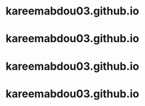 # kareemabdou03.github.io
# kareemabdou03.github.io
# kareemabdou03.github.io
# kareemabdou03.github.io
